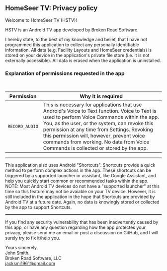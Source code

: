 ## HomeSeer TV: Privacy policy

Welcome to HomeSeer TV (HSTV)!

HSTV is an Android TV app developed by Broken Road Software.

I hereby state, to the best of my knowledge and belief, that I have not programmed this application to collect any personally identifiable information. All data (e.g. Facility Layouts and HomeSeer credentials) is stored on your device in the application's private file store (i.e. it is not externally accessible). All data is erased when the application is uninstalled.

### Explanation of permissions requested in the app

<br/>

| Permission | Why it is required |
| :---: | --- |
| `RECORD_AUDIO` | This is necessary for applications that use Android's Voice to Text function. Voice to Text is used to perform Voice Commands within the app. You, as the user, or the system, can revoke this permission at any time from Settings. Revoking this permission will, however, prevent voice commands from working. No data from Voice Commands is collected or stored by the app. |

<hr style="border:1px white">

This application also uses Android "Shortcuts". Shortcuts provide a quick method to perform complex actions in the app. These shortcuts can be triggered by a supported launcher or assistant, like Google Assistant, and help you quickly start common or recommended tasks within the app. NOTE: Most Android TV devices do not have a "supported launcher" at this time so this feature may not be avaiable on your TV device. However, it is still included in the application in the hope that Shortcuts are provided by Android TV at a future date. Again, no data is knowingly stored or collected by the app to support Shortcuts.  

<hr style="border:1px solid gray">

If you find any security vulnerability that has been inadvertently caused by this app, or have any question regarding how the app protectes your privacy, please send me an email or post a discussion on GitHub, and I will surely try to fix it/help you.

Yours sincerely,  
John Smith.  
Broken Road Software, LLC  
jacksmi1961@gmail.com
